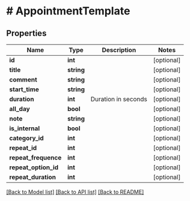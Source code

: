 # # AppointmentTemplate

## Properties

Name | Type | Description | Notes
------------ | ------------- | ------------- | -------------
**id** | **int** |  | [optional]
**title** | **string** |  | [optional]
**comment** | **string** |  | [optional]
**start_time** | **string** |  | [optional]
**duration** | **int** | Duration in seconds | [optional]
**all_day** | **bool** |  | [optional]
**note** | **string** |  | [optional]
**is_internal** | **bool** |  | [optional]
**category_id** | **int** |  | [optional]
**repeat_id** | **int** |  | [optional]
**repeat_frequence** | **int** |  | [optional]
**repeat_option_id** | **int** |  | [optional]
**repeat_duration** | **int** |  | [optional]

[[Back to Model list]](../../README.md#models) [[Back to API list]](../../README.md#endpoints) [[Back to README]](../../README.md)

